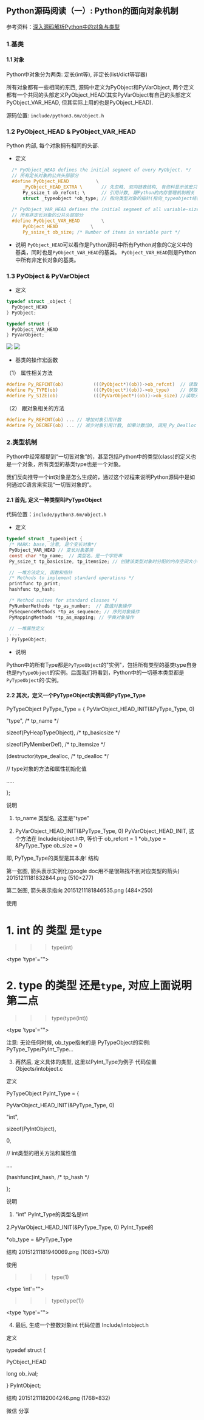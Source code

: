 ## Python源码阅读（一）: Python的面向对象机制

参考资料：[深入源码解析Python中的对象与类型](https://www.php.cn/python-tutorials-157807.html)

### 1.基类

#### 1.1 对象

Python中对象分为两类: 定长(int等), 非定长(list/dict等容器)

所有对象都有一些相同的东西, 源码中定义为PyObject和PyVarObject, 两个定义都有一个共同的头部定义PyObject_HEAD(其实PyVarObject有自己的头部定义PyObject_VAR_HEAD, 但其实际上用的也是PyObject_HEAD).

源码位置: `include/python3.6m/object.h`

### 1.2 PyObject_HEAD & PyObject_VAR_HEAD

Python 内部, 每个对象拥有相同的头部.

* 定义
```c
  /* PyObject_HEAD defines the initial segment of every PyObject. */
  // 所有定长对象的公共头部部分
  #define PyObject_HEAD          \
      _PyObject_HEAD_EXTRA \       // 先忽略, 双向链表结构, 有资料显示该宏只与DEBUG模式有关
      Py_ssize_t ob_refcnt; \      // 引用计数, 跟Python的内存管理机制相关
      struct _typeobject *ob_type; // 指向类型对象的指针(指向_typeobject结构体)
  
  /* PyObject_VAR_HEAD defines the initial segment of all variable-size container objects. */
  // 所有非定长对象的公共头部部分
  #define PyObject_VAR_HEAD        \
      PyObject_HEAD            \
      Py_ssize_t ob_size; /* Number of items in variable part */
```

* 说明
`PyObject_HEAD`可以看作是Python源码中所有Python对象的C定义中的基类，同时也是`PyObject_VAR_HEAD`的基类。
`PyObject_VAR_HEAD`则是Python中所有非定长对象的基类。


### 1.3 PyObject & PyVarObject

* 定义

```c
typedef struct _object {
  PyObject_HEAD
} PyObject;

typedef struct {
  PyObject_VAR_HEAD
} PyVarObject;
```

![](/assets/python033_01.png)
![](/assets/python033_02.png)


* 基类的操作宏函数

（1） 属性相关方法
```c
#define Py_REFCNT(ob)           (((PyObject*)(ob))->ob_refcnt)  // 读取引用计数
#define Py_TYPE(ob)             (((PyObject*)(ob))->ob_type)    // 获取对象类型
#define Py_SIZE(ob)             (((PyVarObject*)(ob))->ob_size) //读取元素个数(len)
```

（2） 跟对象相关的方法
```c
#define Py_REFCNT(ob) ... // 增加对象引用计数
#define Py_DECREF(ob) ... // 减少对象引用计数, 如果计数位0, 调用_Py_Dealloc
```

### 2.类型机制

Python中经常都提到“一切皆对象”的，甚至包括Python中的类型(class)的定义也是一个对象，所有类型的基类type也是一个对象。

我们反向推导一个int对象是怎么生成的，通过这个过程来说明Python源码中是如何通过C语言来实现“一切皆对象的”。

#### 2.1 首先, 定义一种类型叫PyTypeObject

代码位置：`include/python3.6m/object.h`

* 定义

```c
typedef struct _typeobject {
 /* MARK: base, 注意, 是个变长对象*/
 PyObject_VAR_HEAD // 变长对象基类
 const char *tp_name;  // 类型名，是一个字符串
 Py_ssize_t tp_basicsize, tp_itemsize; // 创建该类型对象时分配的内存空间大小

 // 一堆方法定义, 函数和指针
 /* Methods to implement standard operations */
 printfunc tp_print;
 hashfunc tp_hash;

 /* Method suites for standard classes */
 PyNumberMethods *tp_as_number;  // 数值对象操作
 PySequenceMethods *tp_as_sequence; // 序列对象操作
 PyMappingMethods *tp_as_mapping; // 字典对象操作

 // 一堆属性定义
 ....
} PyTypeObject;
```

* 说明

Python中的所有Type都是`PyTypeObject`的"实例"，包括所有类型的基类type自身也是`PyTypeObject`的实例。后面我们将看到，Python中的一切基本类型都是`PyTypeObject`的·实例。

#### 2.2 其次，定义一个PyTypeObject实例叫做PyType_Type


PyTypeObject PyType_Type = {
 PyVarObject_HEAD_INIT(&PyType_Type, 0)

 "type",                   /* tp_name */

 sizeof(PyHeapTypeObject),          /* tp_basicsize */

 sizeof(PyMemberDef),            /* tp_itemsize */

 (destructor)type_dealloc,          /* tp_dealloc */

 

 // type对象的方法和属性初始化值

 .....

 

};

说明

1. tp_name
类型名, 这里是"type"

2. PyVarObject_HEAD_INIT(&PyType_Type, 0)
PyVarObject_HEAD_INIT, 这个方法在 Include/object.h中,
等价于
ob_refcnt = 1
*ob_type = &PyType_Type
ob_size = 0

即, PyType_Type的类型是其本身!
结构

第一张图, 箭头表示实例化(google doc用不是很熟找不到对应类型的箭头)
20151211181832844.png (510×277)

第二张图, 箭头表示指向
20151211181846535.png (484×250)

使用










# 1. int 的 类型 是`type`

>>> type(int)

<type 'type'="">

 

# 2. type 的类型 还是`type`, 对应上面说明第二点

>>> type(type(int))

<type 'type'="">

 

</type></type>

注意: 无论任何时候, ob_type指向的是 PyTypeObject的实例: PyType_Type/PyInt_Type...

3. 再然后, 定义具体的类型, 这里以PyInt_Type为例子
代码位置 Objects/intobject.c

定义













PyTypeObject PyInt_Type = {

 PyVarObject_HEAD_INIT(&PyType_Type, 0)

 "int",

 sizeof(PyIntObject),

 0,

 

 // int类型的相关方法和属性值

 ....

 

 (hashfunc)int_hash,             /* tp_hash */

 

};

说明

1. "int"
PyInt_Type的类型名是int

2.PyVarObject_HEAD_INIT(&PyType_Type, 0)
PyInt_Type的


*ob_type = &PyType_Type

结构
20151211181940069.png (1083×570)

使用








>>> type(1)

<type 'int'="">

 

>>> type(type(1))

<type 'type'="">

 

</type></type>

4. 最后, 生成一个整数对象int
代码位置 Include/intobject.h

定义





typedef struct {

  PyObject_HEAD

  long ob_ival;

} PyIntObject;

结构
20151211182004246.png (1768×832)

微信
分享